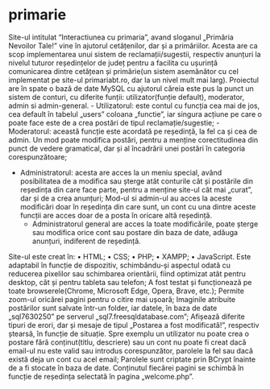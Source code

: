 # primarie

Site-ul intitulat “Interactiunea cu primaria”, avand sloganul „Primăria Nevoilor Tale!” vine în ajutorul cetățenilor, dar și a primăriilor. Acesta are ca scop implementarea unui sistem de reclamații/sugestii, respectiv anunțuri la nivelul tuturor reședințelor de județ pentru a facilita cu ușurință comunicarea dintre cetățean și primărie(un sistem asemănător cu cel implementat pe site-ul primariabt.ro, dar la un nivel mult mai larg).
	Proiectul are în spate o bază de date MySQL cu ajutorul căreia este pus la punct un sistem de conturi, cu diferite funții: utilizator(funție default), moderator, admin si admin-general.
	- Utilizatorul: este contul cu funcția cea mai de jos, cea default în tabelul „users” coloana „functie”, iar singura acțiune pe care o poate face este de a crea postări de tipul reclamație/sugestie;
	- Moderatorul: această funcție este acordată pe reședință, la fel ca și cea de admin. Un mod poate modifica postări, pentru a menține corectitudinea din punct de vedere gramatical, dar și al încadrării unei postări în categoria corespunzătoare;
  - Administratorul: acesta are acces la un meniu special, având posibilitatea de a modifica sau șterge atât conturile cât și postările din reședința din care face parte, pentru a menține site-ul cât mai „curat”, dar și de a crea anunțuri;
Mod-ul si admin-ul au acces la aceste modificări doar în reședința din care sunt, un cont cu una dintre aceste funcții are acces doar de a posta în oricare altă reședință.
	- Administratorul general are acces la toate modificările, poate șterge sau modifica orice cont sau postare din baza de date, adăuga anunțuri, indiferent de reședință.

 Site-ul este creat în:
•	HTML;
•	CSS;
•	PHP;
•	XAMPP;
•	JavaScript.
	Este adaptabil în funcție de dispozitiv, schimbându-și aspectul odată cu reducerea pixelilor sau schimbarea orientării, fiind optimizat atât pentru desktop, cât și pentru tableta sau telefon;
	A fost testat și funcționează pe toate browserele(Chrome, Microsoft Edge, Opera, Brave, etc.);
	Permite zoom-ul oricărei pagini pentru o citire mai ușoară;
	Imaginile atribuite postărilor sunt salvate într-un folder, iar datele,  în baza de date „sql7630250” pe serverul „sql7.freesqldatabase.com”;
	Afișează diferite tipuri de erori, dar și mesaje de tipul „Postarea a fost modificată!”, respectiv ștearsă, în funcție de situație. Spre exemplu un utilizator nu poate crea o postare fără conținut(titlu, descriere) sau un cont nu poate fi creat dacă email-ul nu este valid sau introdus corespunzător, parolele la fel sau dacă există deja un cont cu acel email;
	Parolele sunt criptate prin BCrypt înainte de a fi stocate în baza de date.
	Conținutul fiecărei pagini se schimbă în funcție de reședința selectată în pagina „welcome.php”.
